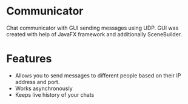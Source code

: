 # Communicator
Chat communicator with GUI sending messages using UDP.
GUI was created with help of JavaFX framework and additionally SceneBuilder.
# Features
  * Allows you to send messages to different people based on their IP address and port.
  * Works asynchronously
  * Keeps live history of your chats
